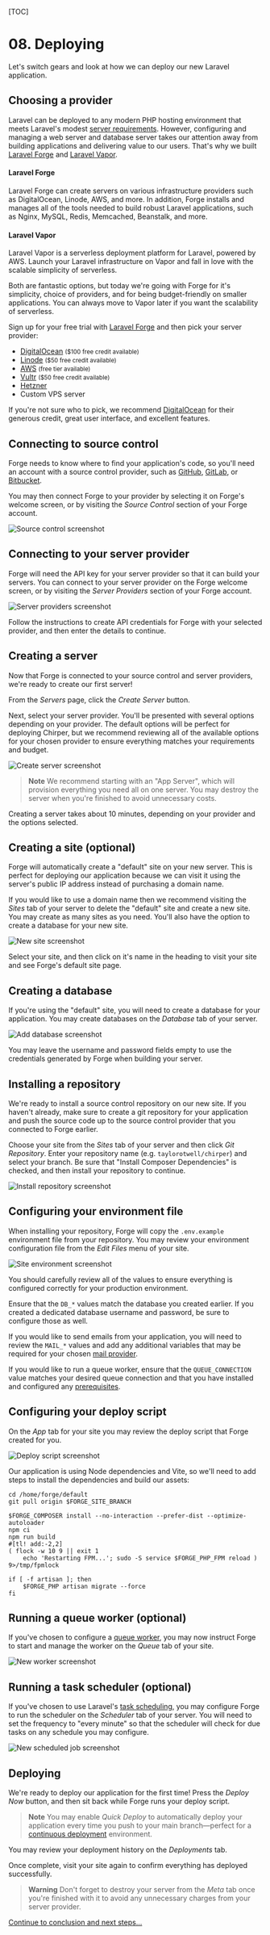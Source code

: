 [TOC]

# <b>08.</b> Deploying

Let's switch gears and look at how we can deploy our new Laravel application.

## Choosing a provider

Laravel can be deployed to any modern PHP hosting environment that meets Laravel's modest [server requirements](https://laravel.com/docs/deployment#server-requirements). However, configuring and managing a web server and database server takes our attention away from building applications and delivering value to our users. That's why we built [Laravel Forge](https://forge.laravel.com/?ref=bootcamp.laravel.com) and [Laravel Vapor](https://vapor.laravel.com/?ref=bootcamp.laravel.com).

#### Laravel Forge

Laravel Forge can create servers on various infrastructure providers such as DigitalOcean, Linode, AWS, and more. In addition, Forge installs and manages all of the tools needed to build robust Laravel applications, such as Nginx, MySQL, Redis, Memcached, Beanstalk, and more.

#### Laravel Vapor

Laravel Vapor is a serverless deployment platform for Laravel, powered by AWS. Launch your Laravel infrastructure on Vapor and fall in love with the scalable simplicity of serverless.

Both are fantastic options, but today we're going with Forge for it's simplicity, choice of providers, and for being budget-friendly on smaller applications. You can always move to Vapor later if you want the scalability of serverless.

Sign up for your free trial with [Laravel Forge](https://forge.laravel.com/?ref=bootcamp.laravel.com) and then pick your server provider:

-   [DigitalOcean](https://try.digitalocean.com/freetrialoffer/) <small>($100 free credit available)</small>
-   [Linode](https://www.linode.com/) <small>($50 free credit available)</small>
-   [AWS](https://aws.amazon.com/free/) <small>(free tier available)</small>
-   [Vultr](https://www.vultr.com/promo/try50/) <small>($50 free credit available)</small>
-   [Hetzner](https://www.hetzner.com/)
-   Custom VPS server

If you're not sure who to pick, we recommend [DigitalOcean](https://try.digitalocean.com/freetrialoffer/) for their generous credit, great user interface, and excellent features.

## Connecting to source control

Forge needs to know where to find your application's code, so you'll need an account with a source control provider, such as [GitHub](https://github.com/), [GitLab](https://gitlab.com/), or [Bitbucket](https://bitbucket.com).

You may then connect Forge to your provider by selecting it on Forge's welcome screen, or by visiting the _Source Control_ section of your Forge account.

<img src="/img/screenshots/forge-source-control.png" alt="Source control screenshot" class="rounded-lg border dark:border-none shadow-lg" />

## Connecting to your server provider

Forge will need the API key for your server provider so that it can build your servers. You can connect to your server provider on the Forge welcome screen, or by visiting the _Server Providers_ section of your Forge account.

<img src="/img/screenshots/forge-server-providers.png" alt="Server providers screenshot" class="rounded-lg border dark:border-none shadow-lg" />

Follow the instructions to create API credentials for Forge with your selected provider, and then enter the details to continue.

## Creating a server

Now that Forge is connected to your source control and server providers, we're ready to create our first server!

From the _Servers_ page, click the _Create Server_ button.

Next, select your server provider. You'll be presented with several options depending on your provider. The default options will be perfect for deploying Chirper, but we recommend reviewing all of the available options for your chosen provider to ensure everything matches your requirements and budget.

<img src="/img/screenshots/forge-create-server.png" alt="Create server screenshot" class="rounded-lg border dark:border-none shadow-lg" />

> **Note**
> We recommend starting with an "App Server", which will provision everything you need all on one server. You may destroy the server when you're finished to avoid unnecessary costs.

Creating a server takes about 10 minutes, depending on your provider and the options selected.

## Creating a site (optional)

Forge will automatically create a "default" site on your new server. This is perfect for deploying our application because we can visit it using the server's public IP address instead of purchasing a domain name.

If you would like to use a domain name then we recommend visiting the _Sites_ tab of your server to delete the "default" site and create a new site. You may create as many sites as you need. You'll also have the option to create a database for your new site.

<img src="/img/screenshots/forge-new-site.png" alt="New site screenshot" class="rounded-lg border dark:border-none shadow-lg" />

Select your site, and then click on it's name in the heading to visit your site and see Forge's default site page.

## Creating a database

If you're using the "default" site, you will need to create a database for your application. You may create databases on the _Database_ tab of your server.

<img src="/img/screenshots/forge-add-database.png" alt="Add database screenshot" class="rounded-lg border dark:border-none shadow-lg" />

You may leave the username and password fields empty to use the credentials generated by Forge when building your server.

## Installing a repository

We're ready to install a source control repository on our new site. If you haven't already, make sure to create a git repository for your application and push the source code up to the source control provider that you connected to Forge earlier.

Choose your site from the _Sites_ tab of your server and then click _Git Repository_. Enter your repository name (e.g. `taylorotwell/chirper`) and select your branch. Be sure that "Install Composer Dependencies" is checked, and then install your repository to continue.

<img src="/img/screenshots/forge-install-repository.png" alt="Install repository screenshot" class="rounded-lg border dark:border-none shadow-lg" />

## Configuring your environment file

When installing your repository, Forge will copy the `.env.example` environment file from your repository. You may review your environment configuration file from the _Edit Files_ menu of your site.

<img src="/img/screenshots/forge-site-environment.png" alt="Site environment screenshot" class="rounded-lg border dark:border-none shadow-lg" />

You should carefully review all of the values to ensure everything is configured correctly for your production environment.

Ensure that the `DB_*` values match the database you created earlier. If you created a dedicated database username and password, be sure to configure those as well.

If you would like to send emails from your application, you will need to review the `MAIL_*` values and add any additional variables that may be required for your chosen [mail provider](https://laravel.com/docs/mail#configuration).

If you would like to run a queue worker, ensure that the `QUEUE_CONNECTION` value matches your desired queue connection and that you have installed and configured any [prerequisites](https://laravel.com/docs/queues#driver-prerequisites).

## Configuring your deploy script

On the _App_ tab for your site you may review the deploy script that Forge created for you.

<img src="/img/screenshots/forge-deploy-script.png" alt="Deploy script screenshot" class="rounded-lg border dark:border-none shadow-lg" />

Our application is using Node dependencies and Vite, so we'll need to add steps to install the dependencies and build our assets:

```env
cd /home/forge/default
git pull origin $FORGE_SITE_BRANCH

$FORGE_COMPOSER install --no-interaction --prefer-dist --optimize-autoloader
npm ci
npm run build
#[tl! add:-2,2]
( flock -w 10 9 || exit 1
    echo 'Restarting FPM...'; sudo -S service $FORGE_PHP_FPM reload ) 9>/tmp/fpmlock

if [ -f artisan ]; then
    $FORGE_PHP artisan migrate --force
fi
```

## Running a queue worker (optional)

If you've chosen to configure a [queue worker](https://laravel.com/docs/queues), you may now instruct Forge to start and manage the worker on the _Queue_ tab of your site.

<img src="/img/screenshots/forge-new-worker.png" alt="New worker screenshot" class="rounded-lg border dark:border-none shadow-lg" />

## Running a task scheduler (optional)

If you've chosen to use Laravel's [task scheduling](https://laravel.com/docs/scheduling), you may configure Forge to run the scheduler on the _Scheduler_ tab of your server. You will need to set the frequency to "every minute" so that the scheduler will check for due tasks on any schedule you may configure.

<img src="/img/screenshots/forge-new-scheduled-job.png" alt="New scheduled job screenshot" class="rounded-lg border dark:border-none shadow-lg" />

## Deploying

We're ready to deploy our application for the first time! Press the _Deploy Now_ button, and then sit back while Forge runs your deploy script.

> **Note**
> You may enable _Quick Deploy_ to automatically deploy your application every time you push to your main branch&mdash;perfect for a [continuous deployment](https://en.wikipedia.org/wiki/Continuous_deployment) environment.

You may review your deployment history on the _Deployments_ tab.

Once complete, visit your site again to confirm everything has deployed successfully.

> **Warning**
> Don't forget to destroy your server from the _Meta_ tab once you're finished with it to avoid any unnecessary charges from your server provider.

[Continue to conclusion and next steps...](/conclusion)
